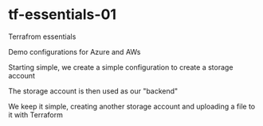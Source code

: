 # tf-essentials-01
Terrafrom essentials

Demo configurations for Azure and AWs

Starting simple, we create a simple configuration to create a storage account

The storage account is then used as our "backend"

We keep it simple, creating another storage account and uploading a file to it with Terraform


